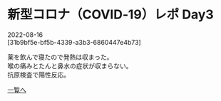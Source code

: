 # 新型コロナ（COVID‑19）レポ Day3

2022-08-16  
[31b9bf5e-bf5b-4339-a3b3-6860447e4b73]  

薬を飲んで寝たので発熱は収まった。  
喉の痛みとたんと鼻水の症状が収まらない。  
抗原検査で陽性反応。  

[一覧へ](../index.md)
